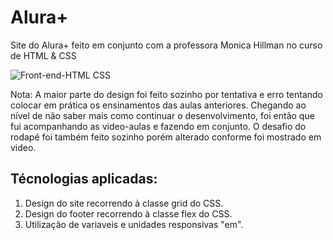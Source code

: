 # Alura+

Site do Alura+ feito em conjunto com a professora Monica Hillman no curso de HTML &amp; CSS

![Front-end-HTML   CSS](https://github.com/Nurmuun/alura-plus/assets/11319600/4f754dd6-0f07-4eb5-97d8-36de9eb90274)

Nota: A maior parte do design foi feito sozinho por tentativa e erro tentando colocar em prática os ensinamentos das aulas anteriores.
Chegando ao nível de não saber mais como continuar o desenvolvimento, foi então que fui acompanhando as video-aulas e fazendo em conjunto.
O desafio do rodapé foi também feito sozinho porém alterado conforme foi mostrado em video.

## Técnologias aplicadas:

1. Design do site recorrendo à classe grid do CSS.
2. Design do footer recorrendo à classe flex do CSS.
3. Utilização de variaveis e unidades responsivas "em".
